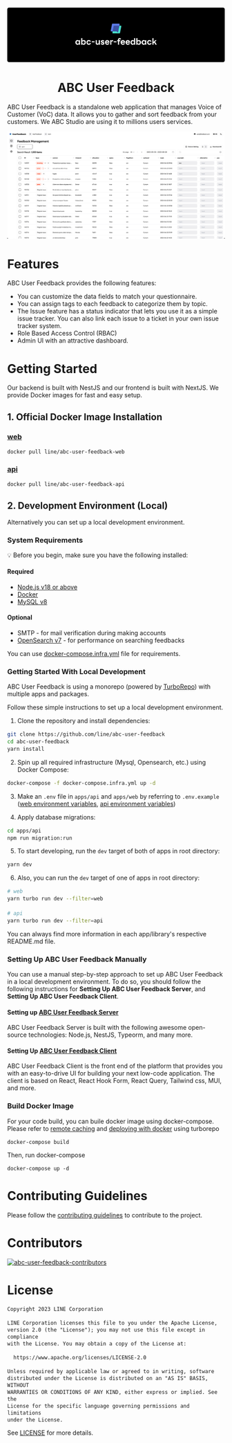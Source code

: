 <p align="center">
    <img src="./assets/cover.png">
    <h1 align="center">ABC User Feedback</h1>
</p>

ABC User Feedback is a standalone web application that manages Voice of Customer (VoC) data. It allows you to gather and sort feedback from your customers. We ABC Studio are using it to millions users services. 

<p align="center">
    <img src="./assets/sample.png">
</p>

# Features

ABC User Feedback provides the following features:

- You can customize the data fields to match your questionnaire.
- You can assign tags to each feedback to categorize them by topic.
- The Issue feature has a status indicator that lets you use it as a simple issue tracker. You can also link each issue to a ticket in your own issue tracker system.
- Role Based Access Control (RBAC)
- Admin UI with an attractive dashboard.

# Getting Started

Our backend is built with NestJS and our frontend is built with NextJS. We provide Docker images for fast and easy setup. 

## 1. Official Docker Image Installation

### [web](https://hub.docker.com/r/line/abc-user-feedback-web)

```
docker pull line/abc-user-feedback-web
```

### [api](https://hub.docker.com/r/line/abc-user-feedback-api)

```
docker pull line/abc-user-feedback-api
```

## 2. Development Environment (Local)

Alternatively you can set up a local development environment.

### System Requirements

:bulb: Before you begin, make sure you have the following installed:

#### Required

- [Node.js v18 or above](https://nodejs.org/en/download/)
- [Docker](https://docs.docker.com/desktop/)
- [MySQL v8](https://www.mysql.com/downloads/)

#### Optional

- SMTP - for mail verification during making accounts
- [OpenSearch v7](https://opensearch.org/) - for performance on searching feedbacks

You can use [docker-compose.infra.yml](/docker/docker-compose.infra.yml) file for requirements.

### Getting Started With Local Development

ABC User Feedback is using a monorepo (powered by [TurboRepo](https://turbo.build/)) with multiple apps and packages.

Follow these simple instructions to set up a local development environment.

1. Clone the repository and install dependencies:

```bash
git clone https://github.com/line/abc-user-feedback
cd abc-user-feedback
yarn install
```

2. Spin up all required infrastructure (Mysql, Opensearch, etc.) using Docker Compose:

```bash
docker-compose -f docker-compose.infra.yml up -d
```

3. Make an `.env` file in `apps/api` and `apps/web` by referring to `.env.example` ([web environment variables](./apps/web/README.md), [api environment variables](./apps/api/README.md))

4. Apply database migrations:

```bash
cd apps/api
npm run migration:run
```

5. To start developing, run the `dev` target of both of apps in root directory:

```bash
yarn dev
```

6. Also, you can run the `dev` target of one of apps in root directory:

```bash
# web
yarn turbo run dev --filter=web

# api
yarn turbo run dev --filter=api
```

You can always find more information in each app/library's respective README.md file.

### Setting Up ABC User Feedback Manually

You can use a manual step-by-step approach to set up ABC User Feedback in a local development environment. To do so, you should follow the following instructions for **Setting Up ABC User Feedback Server**, and **Setting Up ABC User Feedback Client**.

#### Setting up [ABC User Feedback Server](./apps/api/README.md)

ABC User Feedback Server is built with the following awesome open-source technologies: Node.js, NestJS, Typeorm, and many more.

#### Setting Up [ABC User Feedback Client](./apps/web/README.md)

ABC User Feedback Client is the front end of the platform that provides you with an easy-to-drive UI for building your next low-code application.
The client is based on React, React Hook Form, React Query, Tailwind css, MUI, and more.

### Build Docker Image

For your code build, you can buile docker image using docker-compose. Please refer to [remote caching](https://turbo.build/repo/docs/core-concepts/remote-caching) and [deploying with docker](https://turbo.build/repo/docs/handbook/deploying-with-docker) using turborepo

```
docker-compose build
```

Then, run docker-compose

```
docker-compose up -d
```

# Contributing Guidelines

Please follow the [contributing guidelines](./CONTRIBUTING.md) to contribute to the project.

# Contributors

[![abc-user-feedback-contributors](https://contrib.rocks/image?repo=line/abc-user-feedback)](https://github.com/line/abc-user-feedback/graphs/contributors)

# License

```
Copyright 2023 LINE Corporation

LINE Corporation licenses this file to you under the Apache License,
version 2.0 (the "License"); you may not use this file except in compliance
with the License. You may obtain a copy of the License at:

  https://www.apache.org/licenses/LICENSE-2.0

Unless required by applicable law or agreed to in writing, software
distributed under the License is distributed on an "AS IS" BASIS, WITHOUT
WARRANTIES OR CONDITIONS OF ANY KIND, either express or implied. See the
License for the specific language governing permissions and limitations
under the License.
```

See [LICENSE](./LICENSE) for more details.
